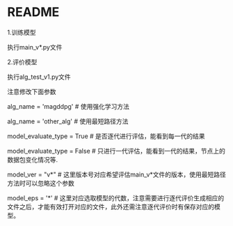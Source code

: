 # README

1.训练模型

执行main_v*.py文件

2.评价模型

执行alg_test_v1.py文件

注意修改下面参数

alg_name = 'magddpg'  # 使用强化学习方法

alg_name = 'other_alg'  # 使用最短路径方法

model_evaluate_type = True  # 是否逐代进行评估，能看到每一代的结果

model_evaluate_type = False  # 只进行一代评估，能看到一代的结果，节点上的数据包变化情况等.

model_ver = "v*"  # 这里版本号对应希望评估main_v\*文件的版本，使用最短路径方法时可以忽略这个参数

model_eps = '*'    # 这里对应选取模型的代数，注意需要进行逐代评价生成相应的文件之后，才能有效打开对应的文件，此外还需注意逐代评价时有保存对应的模型。







 
